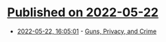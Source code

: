 # [Published on 2022-05-22](index.md)

* [2022-05-22, 16:05:01](https://news.ycombinator.com/item?id=31469625) - [Guns, Privacy, and Crime](https://www.nber.org/papers/w29940)
